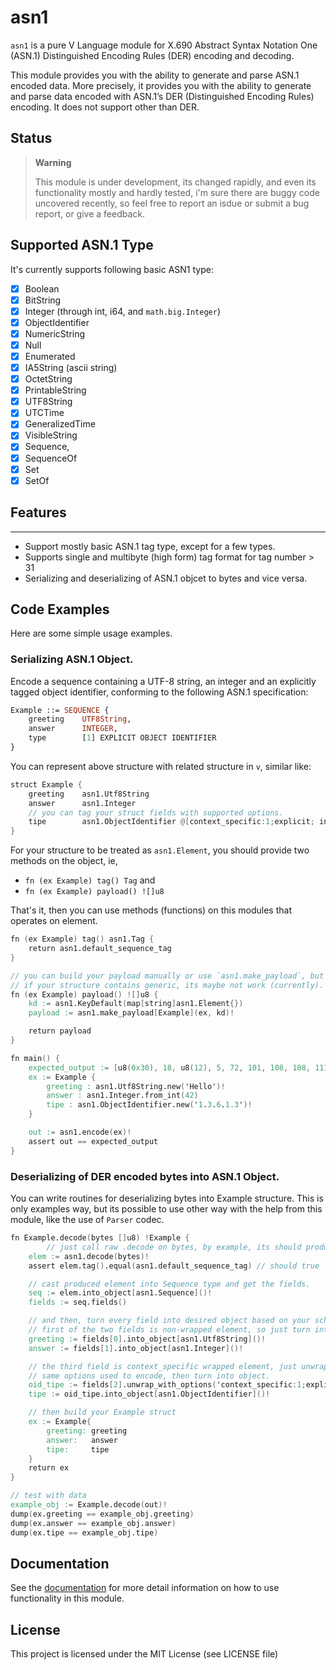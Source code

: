 # asn1

`asn1` is a pure V Language module for X.690 Abstract Syntax Notation One (ASN.1)
Distinguished Encoding Rules (DER) encoding and decoding.

This module provides you with the ability to generate and parse ASN.1 encoded data.
More precisely, it provides you with the ability to generate and parse data encoded with ASN.1’s DER (Distinguished Encoding Rules) encoding.
It does not support other than DER.

## Status

> **Warning**
>
> This module is under development, its changed rapidly, and even
> its functionality mostly and hardly tested, i'm sure there are buggy code uncovered recently,
> so feel free to report an isdue or submit a bug report, or give a feedback.

## Supported ASN.1 Type

It's currently supports following basic ASN1 type:

- [x] Boolean
- [x] BitString
- [x] Integer (through int, i64, and `math.big.Integer`)
- [x] ObjectIdentifier
- [x] NumericString
- [x] Null
- [x] Enumerated
- [x] IA5String (ascii string)
- [x] OctetString
- [x] PrintableString
- [x] UTF8String
- [x] UTCTime
- [x] GeneralizedTime
- [x] VisibleString
- [x] Sequence,
- [x] SequenceOf
- [x] Set
- [x] SetOf

## **Features**

---

- Support mostly basic ASN.1 tag type, except for a few types.
- Supports single and multibyte (high form) tag format for tag number > 31
- Serializing and deserializing of ASN.1 objcet to bytes and vice versa.

## Code Examples

Here are some simple usage examples.

### Serializing ASN.1 Object.

Encode a sequence containing a UTF-8 string, an integer
and an explicitly tagged object identifier, conforming to the following
ASN.1 specification:

```asn.1
Example ::= SEQUENCE {
    greeting    UTF8String,
    answer      INTEGER,
    type        [1] EXPLICIT OBJECT IDENTIFIER
}
```

You can represent above structure with related structure in `v`, similar like:

```v
struct Example {
    greeting    asn1.Utf8String
    answer      asn1.Integer
    // you can tag your struct fields with supported options.
    tipe        asn1.ObjectIdentifier @[context_specific:1;explicit; inner:6]
}
```

For your structure to be treated as `asn1.Element`, you should provide
two methods on the object, ie,

- `fn (ex Example) tag() Tag` and
- `fn (ex Example) payload() ![]u8`

That's it, then you can use methods (functions) on this modules that operates on element.

```v
fn (ex Example) tag() asn1.Tag {
    return asn1.default_sequence_tag
}

// you can build your payload manually or use `asn1.make_payload`, but with aware,
// if your structure contains generic, its maybe not work (currently).
fn (ex Example) payload() ![]u8 {
    kd := asn1.KeyDefault(map[string]asn1.Element{})
    payload := asn1.make_payload[Example](ex, kd)!

    return payload
}

fn main() {
    expected_output := [u8(0x30), 18, u8(12), 5, 72, 101, 108, 108, 111, u8(2), 1, 42, u8(0xA1), 6, 6, 4, 43, 6, 1, 3]
    ex := Example {
        greeting : asn1.Utf8String.new('Hello')!
        answer : asn1.Integer.from_int(42)
        tipe : asn1.ObjectIdentifier.new('1.3.6.1.3')!
    }

    out := asn1.encode(ex)!
    assert out == expected_output
}
```

### Deserializing of DER encoded bytes into ASN.1 Object.

You can write routines for deserializing bytes into Example structure. This is only examples way,
but its possible to use other way with the help from this module, like the use of `Parser` codec.

```v
fn Example.decode(bytes []u8) !Example {
        // just call raw .decode on bytes, by example, its should produce sequence type.
	elem := asn1.decode(bytes)!
	assert elem.tag().equal(asn1.default_sequence_tag) // should true

	// cast produced element into Sequence type and get the fields.
	seq := elem.into_object[asn1.Sequence]()!
	fields := seq.fields()

	// and then, turn every field into desired object based on your schema.
	// first of the two fields is non-wrapped element, so just turn into real object.
	greeting := fields[0].into_object[asn1.Utf8String]()!
	answer := fields[1].into_object[asn1.Integer]()!

	// the third field is context_specific wrapped element, just unwrap it with the
	// same options used to encode, then turn into object.
	oid_tipe := fields[2].unwrap_with_options('context_specific:1;explicit; inner:6')!
	tipe := oid_tipe.into_object[asn1.ObjectIdentifier]()!

	// then build your Example struct
	ex := Example{
		greeting: greeting
		answer:   answer
		tipe:     tipe
	}
	return ex
}

// test with data
example_obj := Example.decode(out)!
dump(ex.greeting == example_obj.greeting)
dump(ex.answer == example_obj.answer)
dump(ex.tipe == example_obj.tipe)
```

## Documentation

See the [documentation](DOCS.md) for more detail information on how to use functionality in this module.

## License

This project is licensed under the MIT License (see LICENSE file)

